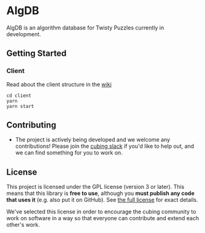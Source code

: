 # AlgDB

AlgDB is an algorithm database for Twisty Puzzles currently in development.

## Getting Started

### Client

Read about the client structure in the [wiki](https://github.com/cubing/algdb/wiki/Client-side-route-structure)

```shell
cd client
yarn
yarn start
```

## Contributing

- The project is actively being developed and we welcome any contributions! Please join the [cubing slack](https://join.slack.com/t/cubing-org/shared_invite/zt-8ok0y7cl-CffvDqFxnp9LheabPzmfgw) if you'd like to help out, and we can find something for you to work on.

## License

This project is licensed under the GPL license (version 3 or later). This means that this library is **free to use**, although you **must publish any code that uses it** (e.g. also put it on GitHub). See [the full license](./LICENSE.md) for exact details.

We've selected this license in order to encourage the cubing community to work on software in a way so that everyone can contribute and extend each other's work.
